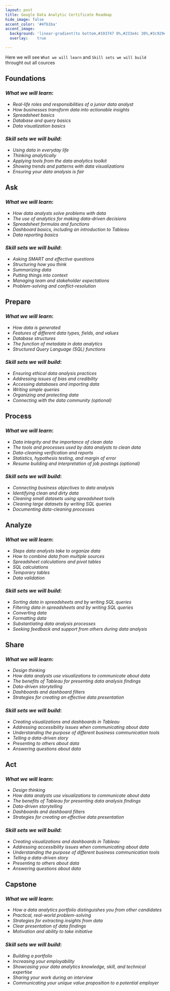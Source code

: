 ```yaml
---
layout: post
title: Google Data Analytic Certificate Roadmap
hide_image: false
accent_color: '#4fb1ba'
accent_image:
  background: 'linear-gradient(to bottom,#193747 0%,#233e4c 30%,#3c929e 50%,#d5d5d4 70%,#cdccc8 100%)'
  overlay:    true

---
```


Here we will see `What we will learn` and `Skill sets we will build` throught out all cources

## Foundations
### _What we will learn_:
- *Real-life roles and responsibilities of a junior data analyst*
- *How businesses transform data into actionable insights*
- *Spreadsheet basics*
- *Database and query basics*
- *Data visualization basics*

### _Skill sets we will build_:
- *Using data in everyday life*
- *Thinking analytically*
- *Applying tools from the data analytics toolkit*
- *Showing trends and patterns with data visualizations*
- *Ensuring your data analysis is fair*

## Ask
### _What we will learn_:
- *How data analysts solve problems with data*
- *The use of analytics for making data-driven decisions*
- *Spreadsheet formulas and functions*
- *Dashboard basics, including an introduction to Tableau*
- *Data reporting basics*

### _Skill sets we will build_:
- *Asking SMART and effective questions*
- *Structuring how you think*
- *Summarizing data*
- *Putting things into context*
- *Managing team and stakeholder expectations*
- *Problem-solving and conflict-resolution*

## Prepare
### _What we will learn_:
- *How data is generated*
- *Features of different data types, fields, and values*
- *Database structures*
- *The function of metadata in data analytics*
- *Structured Query Language (SQL) functions*

### _Skill sets we will build_:
- *Ensuring ethical data analysis practices*
- *Addressing issues of bias and credibility*
- *Accessing databases and importing data*
- *Writing simple queries*
- *Organizing and protecting data*
- *Connecting with the data community (optional)*

## Process
### _What we will learn_:
- *Data integrity and the importance of clean data*
- *The tools and processes used by data analysts to clean data*
- *Data-cleaning verification and reports*
- *Statistics, hypothesis testing, and margin of error*
- *Resume building and interpretation of job postings (optional)*

### _Skill sets we will build_:
- *Connecting business objectives to data analysis*
- *Identifying clean and dirty data*
- *Cleaning small datasets using spreadsheet tools*
- *Cleaning large datasets by writing SQL queries*
- *Documenting data-cleaning processes*

## Analyze
### _What we will learn_:
- *Steps data analysts take to organize data*
- *How to combine data from multiple sources*
- *Spreadsheet calculations and pivot tables*
- *SQL calculations*
- *Temporary tables*
- *Data validation*

### _Skill sets we will build_:
- *Sorting data in spreadsheets and by writing SQL queries*
- *Filtering data in spreadsheets and by writing SQL queries*
- *Converting data*
- *Formatting data*
- *Substantiating data analysis processes*
- *Seeking feedback and support from others during data analysis*

## Share
### _What we will learn_:
- *Design thinking*
- *How data analysts use visualizations to communicate about data*
- *The benefits of Tableau for presenting data analysis findings*
- *Data-driven storytelling*
- *Dashboards and dashboard filters*
- *Strategies for creating an effective data presentation*

### _Skill sets we will build_:
- *Creating visualizations and dashboards in Tableau*
- *Addressing accessibility issues when communicating about data*
- *Understanding the purpose of different business communication tools*
- *Telling a data-driven story*
- *Presenting to others about data*
- *Answering questions about data*

## Act
### _What we will learn_:
- *Design thinking*
- *How data analysts use visualizations to communicate about data*
- *The benefits of Tableau for presenting data analysis findings*
- *Data-driven storytelling*
- *Dashboards and dashboard filters*
- *Strategies for creating an effective data presentation*

### _Skill sets we will build_:
- *Creating visualizations and dashboards in Tableau*
- *Addressing accessibility issues when communicating about data*
- *Understanding the purpose of different business communication tools*
- *Telling a data-driven story*
- *Presenting to others about data*
- *Answering questions about data*

## Capstone
### _What we will learn_:
- *How a data analytics portfolio distinguishes you from other candidates*
- *Practical, real-world problem-solving*
- *Strategies for extracting insights from data*
- *Clear presentation of data findings*
- *Motivation and ability to take initiative*

### _Skill sets we will build_:
- *Building a portfolio*
- *Increasing your employability*
- *Showcasing your data analytics knowledge, skill, and technical expertise*
- *Sharing your work during an interview*
- *Communicating your unique value proposition to a potential employer*







